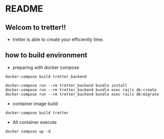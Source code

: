 # README
## Welcom to tretter!!
- tretter is able to create your efficiently time.
## how to build environment
- preparing with docker compose
```
docker-compose build tretter_backend

docker-compose run --rm tretter_backend bundle install
docker-compose run --rm tretter_backend bundle exec rails db:create
docker-compose run --rm tretter_backend bundle exec rails db:migrate
```
- container image build
```
docker-compose build tretter
```
- All container execute
```
docker compose up -d
```
